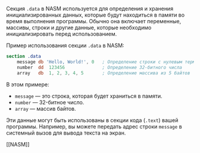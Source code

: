 Секция `.data` в NASM используется для определения и хранения инициализированных данных, которые будут находиться в памяти во время выполнения программы. Обычно она включает переменные, массивы, строки и другие данные, которые необходимо инициализировать перед использованием.

Пример использования секции `.data` в NASM:

```nasm
section .data
    message db 'Hello, World!', 0   ; Определение строки с нулевым терминатором
    number  dd  123456              ; Определение 32-битного числа
    array   db  1, 2, 3, 4, 5       ; Определение массива из 5 байтов
```

В этом примере:
- `message` — это строка, которая будет храниться в памяти.
- `number` — 32-битное число.
- `array` — массив байтов.

Эти данные могут быть использованы в секции кода (`.text`) вашей программы. Например, вы можете передать адрес строки `message` в системный вызов для вывода текста на экран.

[[NASM]]